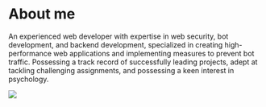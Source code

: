 # About me

An experienced web developer with expertise in web security, bot development, and backend development, specialized in creating high-performance web applications and implementing measures to prevent bot traffic. Possessing a track record of successfully leading projects, adept at tackling challenging assignments, and possessing a keen interest in psychology.


<img src="https://github-readme-stats-sigma-five.vercel.app/api?username=manimozaffar&show_icons=true&theme=dark&count_private=true"/>
